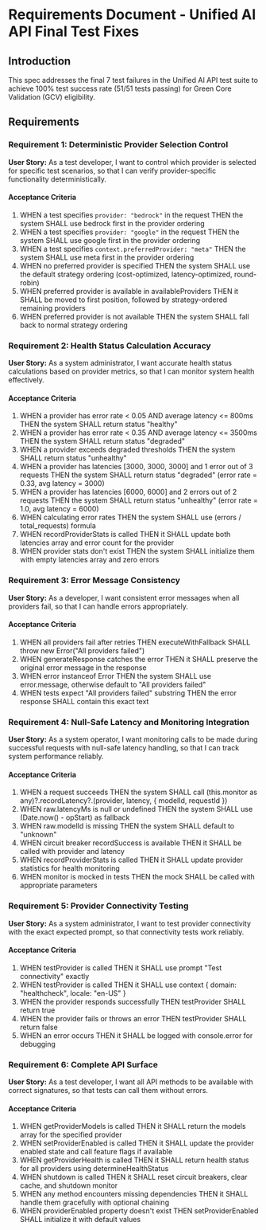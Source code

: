 # Requirements Document - Unified AI API Final Test Fixes

## Introduction

This spec addresses the final 7 test failures in the Unified AI API test suite to achieve 100% test success rate (51/51 tests passing) for Green Core Validation (GCV) eligibility.

## Requirements

### Requirement 1: Deterministic Provider Selection Control

**User Story:** As a test developer, I want to control which provider is selected for specific test scenarios, so that I can verify provider-specific functionality deterministically.

#### Acceptance Criteria

1. WHEN a test specifies `provider: "bedrock"` in the request THEN the system SHALL use bedrock first in the provider ordering
2. WHEN a test specifies `provider: "google"` in the request THEN the system SHALL use google first in the provider ordering
3. WHEN a test specifies `context.preferredProvider: "meta"` THEN the system SHALL use meta first in the provider ordering
4. WHEN no preferred provider is specified THEN the system SHALL use the default strategy ordering (cost-optimized, latency-optimized, round-robin)
5. WHEN preferred provider is available in availableProviders THEN it SHALL be moved to first position, followed by strategy-ordered remaining providers
6. WHEN preferred provider is not available THEN the system SHALL fall back to normal strategy ordering

### Requirement 2: Health Status Calculation Accuracy

**User Story:** As a system administrator, I want accurate health status calculations based on provider metrics, so that I can monitor system health effectively.

#### Acceptance Criteria

1. WHEN a provider has error rate < 0.05 AND average latency <= 800ms THEN the system SHALL return status "healthy"
2. WHEN a provider has error rate < 0.35 AND average latency <= 3500ms THEN the system SHALL return status "degraded"
3. WHEN a provider exceeds degraded thresholds THEN the system SHALL return status "unhealthy"
4. WHEN a provider has latencies [3000, 3000, 3000] and 1 error out of 3 requests THEN the system SHALL return status "degraded" (error rate = 0.33, avg latency = 3000)
5. WHEN a provider has latencies [6000, 6000] and 2 errors out of 2 requests THEN the system SHALL return status "unhealthy" (error rate = 1.0, avg latency = 6000)
6. WHEN calculating error rates THEN the system SHALL use (errors / total_requests) formula
7. WHEN recordProviderStats is called THEN it SHALL update both latencies array and error count for the provider
8. WHEN provider stats don't exist THEN the system SHALL initialize them with empty latencies array and zero errors

### Requirement 3: Error Message Consistency

**User Story:** As a developer, I want consistent error messages when all providers fail, so that I can handle errors appropriately.

#### Acceptance Criteria

1. WHEN all providers fail after retries THEN executeWithFallback SHALL throw new Error("All providers failed")
2. WHEN generateResponse catches the error THEN it SHALL preserve the original error message in the response
3. WHEN error instanceof Error THEN the system SHALL use error.message, otherwise default to "All providers failed"
4. WHEN tests expect "All providers failed" substring THEN the error response SHALL contain this exact text

### Requirement 4: Null-Safe Latency and Monitoring Integration

**User Story:** As a system operator, I want monitoring calls to be made during successful requests with null-safe latency handling, so that I can track system performance reliably.

#### Acceptance Criteria

1. WHEN a request succeeds THEN the system SHALL call (this.monitor as any)?.recordLatency?.(provider, latency, { modelId, requestId })
2. WHEN raw.latencyMs is null or undefined THEN the system SHALL use (Date.now() - opStart) as fallback
3. WHEN raw.modelId is missing THEN the system SHALL default to "unknown"
4. WHEN circuit breaker recordSuccess is available THEN it SHALL be called with provider and latency
5. WHEN recordProviderStats is called THEN it SHALL update provider statistics for health monitoring
6. WHEN monitor is mocked in tests THEN the mock SHALL be called with appropriate parameters

### Requirement 5: Provider Connectivity Testing

**User Story:** As a system administrator, I want to test provider connectivity with the exact expected prompt, so that connectivity tests work reliably.

#### Acceptance Criteria

1. WHEN testProvider is called THEN it SHALL use prompt "Test connectivity" exactly
2. WHEN testProvider is called THEN it SHALL use context { domain: "healthcheck", locale: "en-US" }
3. WHEN the provider responds successfully THEN testProvider SHALL return true
4. WHEN the provider fails or throws an error THEN testProvider SHALL return false
5. WHEN an error occurs THEN it SHALL be logged with console.error for debugging

### Requirement 6: Complete API Surface

**User Story:** As a test developer, I want all API methods to be available with correct signatures, so that tests can call them without errors.

#### Acceptance Criteria

1. WHEN getProviderModels is called THEN it SHALL return the models array for the specified provider
2. WHEN setProviderEnabled is called THEN it SHALL update the provider enabled state and call feature flags if available
3. WHEN getProviderHealth is called THEN it SHALL return health status for all providers using determineHealthStatus
4. WHEN shutdown is called THEN it SHALL reset circuit breakers, clear cache, and shutdown monitor
5. WHEN any method encounters missing dependencies THEN it SHALL handle them gracefully with optional chaining
6. WHEN providerEnabled property doesn't exist THEN setProviderEnabled SHALL initialize it with default values
